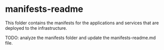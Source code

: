 # manifests-readme

This folder contains the manifests for the applications and services that are deployed to the infrastructure.

TODO: analyze the manifests folder and update the manifests-readme.md file.